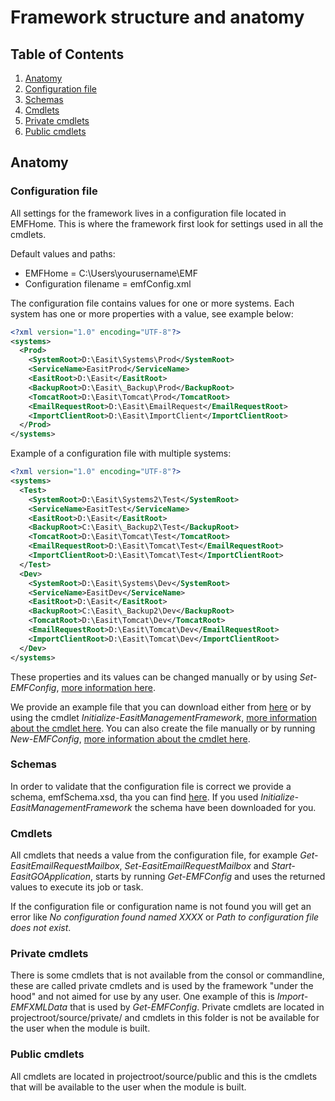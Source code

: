 # Framework structure and anatomy

## Table of Contents
1. [Anatomy](#anatomy)
2. [Configuration file](#Configuration-file)
3. [Schemas](#schemas)
4. [Cmdlets](#cmdlets)
5. [Private cmdlets](#private-cmdlets)
6. [Public cmdlets](#public-cmdlets)

## Anatomy

### Configuration file

All settings for the framework lives in a configuration file located in EMFHome. This is where the framework first look for settings used in all the cmdlets.<br>

Default values and paths:

* EMFHome = C:\Users\yourusername\EMF
* Configuration filename = emfConfig.xml

The configuration file contains values for one or more systems. Each system has one or more properties with a value, see example below:

```xml
<?xml version="1.0" encoding="UTF-8"?>
<systems>
  <Prod>
    <SystemRoot>D:\Easit\Systems\Prod</SystemRoot>
    <ServiceName>EasitProd</ServiceName>
    <EasitRoot>D:\Easit</EasitRoot>
    <BackupRoot>D:\Easit\_Backup\Prod</BackupRoot>
    <TomcatRoot>D:\Easit\Tomcat\Prod</TomcatRoot>
    <EmailRequestRoot>D:\Easit\EmailRequest</EmailRequestRoot>
    <ImportClientRoot>D:\Easit\ImportClient</ImportClientRoot>
  </Prod>
</systems>
```

Example of a configuration file with multiple systems:

```xml
<?xml version="1.0" encoding="UTF-8"?>
<systems>
  <Test>
    <SystemRoot>D:\Easit\Systems2\Test</SystemRoot>
    <ServiceName>EasitTest</ServiceName>
    <EasitRoot>D:\Easit</EasitRoot>
    <BackupRoot>C:\Easit\_Backup2\Test</BackupRoot>
    <TomcatRoot>D:\Easit\Tomcat\Test</TomcatRoot>
    <EmailRequestRoot>D:\Easit\Tomcat\Test</EmailRequestRoot>
    <ImportClientRoot>D:\Easit\Tomcat\Test</ImportClientRoot>
  </Test>
  <Dev>
    <SystemRoot>D:\Easit\Systems\Dev</SystemRoot>
    <ServiceName>EasitDev</ServiceName>
    <EasitRoot>D:\Easit</EasitRoot>
    <BackupRoot>C:\Easit\_Backup2\Dev</BackupRoot>
    <TomcatRoot>D:\Easit\Tomcat\Dev</TomcatRoot>
    <EmailRequestRoot>D:\Easit\Tomcat\Dev</EmailRequestRoot>
    <ImportClientRoot>D:\Easit\Tomcat\Dev</ImportClientRoot>
  </Dev>
</systems>
```

These properties and its values can be changed manually or by using *Set-EMFConfig*, [more information here](https://github.com/easitab/EasitManagementFramework/blob/development/docs/v1/Set-EMFConfig.md).

We provide an example file that you can download either from [here](https://raw.githubusercontent.com/easitab/EasitManagementFramework/development/configurations/emfConfig.xml) or by using the cmdlet *Initialize-EasitManagementFramework*, [more information about the cmdlet here](https://github.com/easitab/EasitManagementFramework/blob/development/docs/v1/Initialize-EasitManagementFramework.md). You can also create the file manually or by running *New-EMFConfig*, [more information about the cmdlet here](https://github.com/easitab/EasitManagementFramework/blob/development/docs/v1/New-EMFConfig.md).

### Schemas

In order to validate that the configuration file is correct we provide a schema, emfSchema.xsd, tha you can find [here](https://github.com/easitab/EasitManagementFramework/tree/development/schemas). If you used *Initialize-EasitManagementFramework* the schema have been downloaded for you.

### Cmdlets

All cmdlets that needs a value from the configuration file, for example *Get-EasitEmailRequestMailbox*, *Set-EasitEmailRequestMailbox* and *Start-EasitGOApplication*, starts by running *Get-EMFConfig* and uses the returned values to execute its job or task.

If the configuration file or configuration name is not found you will get an error like *No configuration found named XXXX* or *Path to configuration file does not exist*.

### Private cmdlets

There is some cmdlets that is not available from the consol or commandline, these are called private cmdlets and is used by the framework "under the hood" and not aimed for use by any user. One example of this is *Import-EMFXMLData* that is used by *Get-EMFConfig*. Private cmdlets are located in projectroot/source/private/ and cmdlets in this folder is not be available for the user when the module is built.

### Public cmdlets

All cmdlets are located in projectroot/source/public and this is the cmdlets that will be available to the user when the module is built.